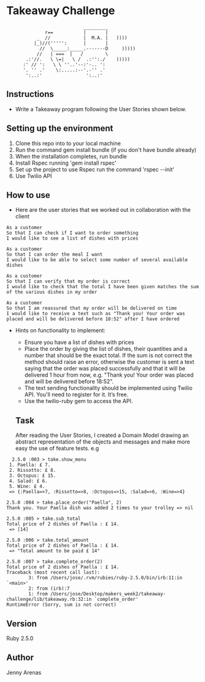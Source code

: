 Takeaway Challenge
==================
```
                            _________
              r==           |       |
           _  //            |  M.A. |   ))))
          |_)//(''''':      |       |
            //  \_____:_____.-------D     )))))
           //   | ===  |   /        \
       .:'//.   \ \=|   \ /  .:'':./    )))))
      :' // ':   \ \ ''..'--:'-.. ':
      '. '' .'    \:.....:--'.-'' .'
       ':..:'                ':..:'

 ```

Instructions
-------

* Write a Takeaway program following the User Stories shown below.


Setting up the environment
------
1. Clone this repo into to your local machine
2. Run the command gem install bundle (if you don't have bundle already)
3. When the installation completes, run bundle
4. Install Rspec running 'gem install rspec'
5. Set up the project to use Rspec run the command 'rspec --init'
4. Use Twilio API

How to use
-----

* Here are the user stories that we worked out in collaboration with the client

```
As a customer
So that I can check if I want to order something
I would like to see a list of dishes with prices

As a customer
So that I can order the meal I want
I would like to be able to select some number of several available dishes

As a customer
So that I can verify that my order is correct
I would like to check that the total I have been given matches the sum of the various dishes in my order

As a customer
So that I am reassured that my order will be delivered on time
I would like to receive a text such as "Thank you! Your order was placed and will be delivered before 18:52" after I have ordered
```

* Hints on functionality to implement:
  * Ensure you have a list of dishes with prices
  * Place the order by giving the list of dishes, their quantities and a number that should be the exact total. If the sum is not correct the method should raise an error, otherwise the customer is sent a text saying that the order was placed successfully and that it will be delivered 1 hour from now, e.g. "Thank you! Your order was placed and will be delivered before 18:52".
  * The text sending functionality should be implemented using Twilio API. You'll need to register for it. It’s free.
  * Use the twilio-ruby gem to access the API.

  Task
  -----
  After reading the User Stories, I created a Domain Model drawing an abstract representation of the objects and messages and make more easy the use of feature tests. e.g

```
  2.5.0 :003 > take.show_menu
 1. Paella: £ 7.
 2. Rissotto: £ 8.
 3. Octopus: £ 15.
 4. Salad: £ 6.
 5. Wine: £ 4.
 => {:Paella=>7, :Rissotto=>8, :Octopus=>15, :Salad=>6, :Wine=>4}

2.5.0 :004 > take.place_order("Paella", 2)
Thank you. Your Paella dish was added 2 times to your trolley => nil

2.5.0 :005 > take.sub_total
Total price of 2 dishes of Paella : £ 14.
 => [14]

2.5.0 :006 > take.total_amount
Total price of 2 dishes of Paella : £ 14.
 => "Total amount to be paid £ 14"

2.5.0 :007 > take.complete_order(2)
Total price of 2 dishes of Paella : £ 14.
Traceback (most recent call last):
        3: from /Users/jose/.rvm/rubies/ruby-2.5.0/bin/irb:11:in `<main>'
        2: from (irb):7
        1: from /Users/jose/Desktop/makers_week2/takeaway-challenge/lib/takeaway.rb:32:in `complete_order'
RuntimeError (Sorry, sum is not correct)
```

Version
-----
Ruby 2.5.0

Author
----
Jenny Arenas
